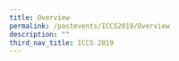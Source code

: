 ```yaml
---
title: Overview
permalink: /pastevents/ICCS2019/Overview
description: ""
third_nav_title: ICCS 2019
---
```

